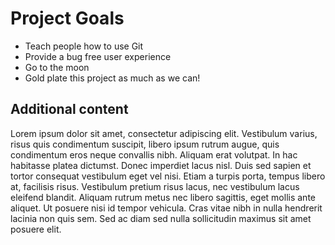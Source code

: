 # Project Goals
- Teach people how to use Git
- Provide a bug free user experience
- Go to the moon
- Gold plate this project as much as we can!

## Additional content
Lorem ipsum dolor sit amet, consectetur adipiscing elit. Vestibulum varius, risus quis condimentum suscipit, libero ipsum rutrum augue, quis condimentum eros neque convallis nibh. Aliquam erat volutpat. In hac habitasse platea dictumst. Donec imperdiet lacus nisl. Duis sed sapien et tortor consequat vestibulum eget vel nisi. Etiam a turpis porta, tempus libero at, facilisis risus. Vestibulum pretium risus lacus, nec vestibulum lacus eleifend blandit. Aliquam rutrum metus nec libero sagittis, eget mollis ante aliquet. Ut posuere nisi id tempor vehicula. Cras vitae nibh in nulla hendrerit lacinia non quis sem. Sed ac diam sed nulla sollicitudin maximus sit amet posuere elit.